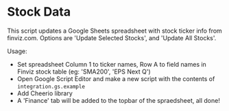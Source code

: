 # Stock Data

This script updates a Google Sheets spreadsheet with stock ticker info from finviz.com. Options are 'Update Selected Stocks', and 'Update All Stocks'.

Usage:
- Set spreadsheet Column 1 to ticker names, Row A to field names in Finviz stock table (eg: 'SMA200', 'EPS Next Q')
- Open Google Script Editor and make a new script with the contents of `integration.gs.example`
- Add Cheerio library
- A 'Finance' tab will be added to the topbar of the spraedsheet, all done!